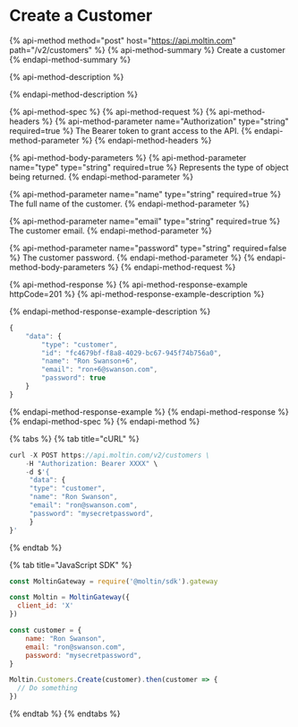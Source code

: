 # Create a Customer

{% api-method method="post" host="https://api.moltin.com" path="/v2/customers" %}
{% api-method-summary %}
Create a customer
{% endapi-method-summary %}

{% api-method-description %}

{% endapi-method-description %}

{% api-method-spec %}
{% api-method-request %}
{% api-method-headers %}
{% api-method-parameter name="Authorization" type="string" required=true %}
The Bearer token to grant access to the API.
{% endapi-method-parameter %}
{% endapi-method-headers %}

{% api-method-body-parameters %}
{% api-method-parameter name="type" type="string" required=true %}
Represents the type of object being returned.
{% endapi-method-parameter %}

{% api-method-parameter name="name" type="string" required=true %}
The full name of the customer.
{% endapi-method-parameter %}

{% api-method-parameter name="email" type="string" required=true %}
The customer email.
{% endapi-method-parameter %}

{% api-method-parameter name="password" type="string" required=false %}
The customer password.
{% endapi-method-parameter %}
{% endapi-method-body-parameters %}
{% endapi-method-request %}

{% api-method-response %}
{% api-method-response-example httpCode=201 %}
{% api-method-response-example-description %}

{% endapi-method-response-example-description %}

```javascript
{
    "data": {
        "type": "customer",
        "id": "fc4679bf-f8a8-4029-bc67-945f74b756a0",
        "name": "Ron Swanson+6",
        "email": "ron+6@swanson.com",
        "password": true
    }
}
```
{% endapi-method-response-example %}
{% endapi-method-response %}
{% endapi-method-spec %}
{% endapi-method %}

{% tabs %}
{% tab title="cURL" %}
```javascript
curl -X POST https://api.moltin.com/v2/customers \
    -H "Authorization: Bearer XXXX" \
    -d $'{
     "data": {
     "type": "customer",
     "name": "Ron Swanson",
     "email": "ron@swanson.com",
     "password": "mysecretpassword",
     }
}'
```
{% endtab %}

{% tab title="JavaScript SDK" %}
```javascript
const MoltinGateway = require('@moltin/sdk').gateway

const Moltin = MoltinGateway({
  client_id: 'X'
})

const customer = {
    name: "Ron Swanson",
    email: "ron@swanson.com",
    password: "mysecretpassword",
}

Moltin.Customers.Create(customer).then(customer => {
  // Do something
})
```
{% endtab %}
{% endtabs %}

